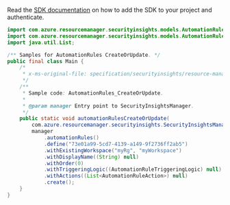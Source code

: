Read the [SDK documentation](https://github.com/Azure/azure-sdk-for-java/blob/azure-resourcemanager-securityinsights_1.0.0-beta.2/sdk/securityinsights/azure-resourcemanager-securityinsights/README.md) on how to add the SDK to your project and authenticate.

```java
import com.azure.resourcemanager.securityinsights.models.AutomationRuleAction;
import com.azure.resourcemanager.securityinsights.models.AutomationRuleTriggeringLogic;
import java.util.List;

/** Samples for AutomationRules CreateOrUpdate. */
public final class Main {
    /*
     * x-ms-original-file: specification/securityinsights/resource-manager/Microsoft.SecurityInsights/preview/2022-01-01-preview/examples/automationRules/AutomationRules_CreateOrUpdate.json
     */
    /**
     * Sample code: AutomationRules_CreateOrUpdate.
     *
     * @param manager Entry point to SecurityInsightsManager.
     */
    public static void automationRulesCreateOrUpdate(
        com.azure.resourcemanager.securityinsights.SecurityInsightsManager manager) {
        manager
            .automationRules()
            .define("73e01a99-5cd7-4139-a149-9f2736ff2ab5")
            .withExistingWorkspace("myRg", "myWorkspace")
            .withDisplayName((String) null)
            .withOrder(0)
            .withTriggeringLogic((AutomationRuleTriggeringLogic) null)
            .withActions((List<AutomationRuleAction>) null)
            .create();
    }
}
```
